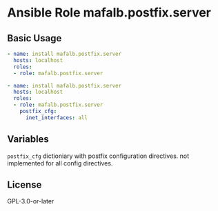 # Ansible Role mafalb.postfix.server

## Basic Usage

```yaml
- name: install mafalb.postfix.server
  hosts: localhost
  roles:
  - role: mafalb.postfix.server
```

```yaml
- name: install mafalb.postfix.server
  hosts: localhost
  roles:
  - role: mafalb.postfix.server
    postfix_cfg:
      inet_interfaces: all
```

## Variables

```postfix_cfg``` dictioniary with postfix configuration directives. not implemented for all config directives.

## License

GPL-3.0-or-later
